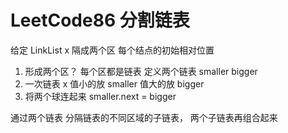 # LeetCode86 分割链表

给定 LinkList   x
隔成两个区  每个结点的初始相对位置

1. 形成两个区？  每个区都是链表
定义两个链表  smaller  bigger
2. 一次链表
  x 值小的放  smaller
    值大的放  bigger
3. 将两个球连起来  smaller.next = bigger

通过两个链表  分隔链表的不同区域的子链表， 两个子链表再组合起来
